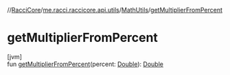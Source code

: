 //[RacciCore](../../../index.md)/[me.racci.raccicore.api.utils](../index.md)/[MathUtils](index.md)/[getMultiplierFromPercent](get-multiplier-from-percent.md)

# getMultiplierFromPercent

[jvm]\
fun [getMultiplierFromPercent](get-multiplier-from-percent.md)(percent: [Double](https://kotlinlang.org/api/latest/jvm/stdlib/kotlin/-double/index.html)): [Double](https://kotlinlang.org/api/latest/jvm/stdlib/kotlin/-double/index.html)
